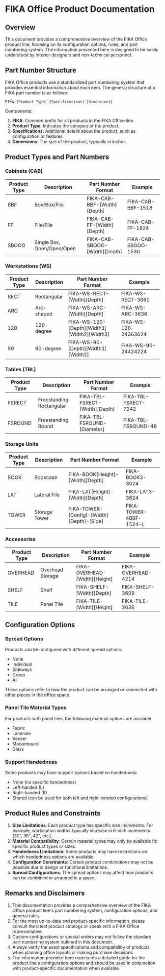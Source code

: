 # FIKA Office Product Documentation

## Overview

This document provides a comprehensive overview of the FIKA Office product line, focusing on its configuration options, rules, and part numbering system. The information presented here is designed to be easily understood by interior designers and non-technical personnel.

## Part Number Structure

FIKA Office products use a standardized part numbering system that provides essential information about each item. The general structure of a FIKA part number is as follows:

```
FIKA-[Product Type]-[Specifications]-[Dimensions]
```

Components:
1. **FIKA**: Common prefix for all products in the FIKA Office line.
2. **Product Type**: Indicates the category of the product.
3. **Specifications**: Additional details about the product, such as configuration or features.
4. **Dimensions**: The size of the product, typically in inches.

## Product Types and Part Numbers

### Cabinets (CAB)

| Product Type | Description | Part Number Format | Example |
|--------------|-------------|---------------------|---------|
| BBF | Box/Box/File | FIKA-CAB-BBF-[Width][Depth] | FIKA-CAB-BBF-1518 |
| FF | File/File | FIKA-CAB-FF-[Width][Depth] | FIKA-CAB-FF-1824 |
| SBOOO | Single Box, Open/Open/Open | FIKA-CAB-SBOOO-[Width][Depth] | FIKA-CAB-SBOOO-1530 |

### Workstations (WS)

| Product Type | Description | Part Number Format | Example |
|--------------|-------------|---------------------|---------|
| RECT | Rectangular | FIKA-WS-RECT-[Width][Depth] | FIKA-WS-RECT-3060 |
| ARC | Arc-shaped | FIKA-WS-ARC-[Width][Depth] | FIKA-WS-ARC-3636 |
| 120 | 120-degree | FIKA-WS-120-[Depth][Width1][Width2][Width3] | FIKA-WS-120-24363624 |
| 90 | 90-degree | FIKA-WS-90-[Depth][Width1][Width2] | FIKA-WS-90-24424224 |

### Tables (TBL)

| Product Type | Description | Part Number Format | Example |
|--------------|-------------|---------------------|---------|
| FSRECT | Freestanding Rectangular | FIKA-TBL-FSRECT-[Width][Depth] | FIKA-TBL-FSRECT-7242 |
| FSROUND | Freestanding Round | FIKA-TBL-FSROUND-[Diameter] | FIKA-TBL-FSROUND-48 |

### Storage Units

| Product Type | Description | Part Number Format | Example |
|--------------|-------------|---------------------|---------|
| BOOK | Bookcase | FIKA-BOOK[Height]-[Width][Depth] | FIKA-BOOK3-3024 |
| LAT | Lateral File | FIKA-LAT[Height]-[Width][Depth] | FIKA-LAT3-3624 |
| TOWER | Storage Tower | FIKA-TOWER-[Config]-[Width][Depth]-[Side] | FIKA-TOWER-4BBF-1524-L |

### Accessories

| Product Type | Description | Part Number Format | Example |
|--------------|-------------|---------------------|---------|
| OVERHEAD | Overhead Storage | FIKA-OVERHEAD-[Width][Height] | FIKA-OVERHEAD-4214 |
| SHELF | Shelf | FIKA-SHELF-[Width][Depth] | FIKA-SHELF-3609 |
| TILE | Panel Tile | FIKA-TILE-[Width][Height] | FIKA-TILE-3036 |

## Configuration Options

### Spread Options

Products can be configured with different spread options:

- None
- Individual
- Sideways
- Group
- All

These options refer to how the product can be arranged or connected with other pieces in the office space.

### Panel Tile Material Types

For products with panel tiles, the following material options are available:

- Fabric
- Laminate
- Veneer
- Markerboard
- Glass

### Support Handedness

Some products may have support options based on handedness:

- None (no specific handedness)
- Left-handed (L)
- Right-handed (R)
- Shared (can be used for both left and right-handed configurations)

## Product Rules and Constraints

1. **Size Limitations**: Each product type has specific size increments. For example, workstation widths typically increase in 6-inch increments (30", 36", 42", etc.).
2. **Material Compatibility**: Certain material types may only be available for specific product types or sizes.
3. **Handedness Limitations**: Some products may have restrictions on which handedness options are available.
4. **Configuration Constraints**: Certain product combinations may not be possible due to design or functional limitations.
5. **Spread Configurations**: The spread options may affect how products can be combined or arranged in a space.

## Remarks and Disclaimers

1. This documentation provides a comprehensive overview of the FIKA Office product line's part numbering system, configuration options, and general rules.
2. For the most up-to-date and product-specific information, please consult the latest product catalogs or speak with a FIKA Office representative.
3. Custom configurations or special orders may not follow the standard part numbering system outlined in this document.
4. Always verify the exact specifications and compatibility of products when planning office layouts or making purchase decisions.
5. The information provided here represents a detailed guide for the product line's configuration options and should be used in conjunction with product-specific documentation when available.